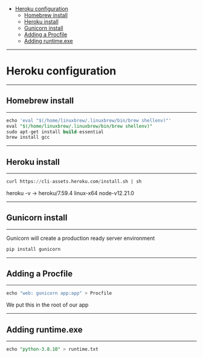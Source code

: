 - [Heroku configuration](#heroku-configuration)
  - [Homebrew install](#homebrew-install)
  - [Heroku install](#heroku-install)
  - [Gunicorn install](#gunicorn-install)
  - [Adding a Procfile](#adding-a-procfile)
  - [Adding runtime.exe](#adding-runtimeexe)

---

# Heroku configuration

---

## Homebrew install

---

```sql
echo 'eval "$(/home/linuxbrew/.linuxbrew/bin/brew shellenv)"'
eval "$(/home/linuxbrew/.linuxbrew/bin/brew shellenv)"
sudo apt-get install build-essential
brew install gcc
```

---

## Heroku install

---

```sql
curl https://cli-assets.heroku.com/install.sh | sh
```

heroku -v -> heroku/7.59.4 linux-x64 node-v12.21.0

---

## Gunicorn install

---

Gunicorn will create a production ready server environment

```sql
pip install gunicorn
```

---

## Adding a Procfile

---

```py
echo "web: gunicorn app:app" > Procfile
```

We put this in the root of our app

---

## Adding runtime.exe

---

```sql
echo "python-3.8.10" > runtime.txt
```
